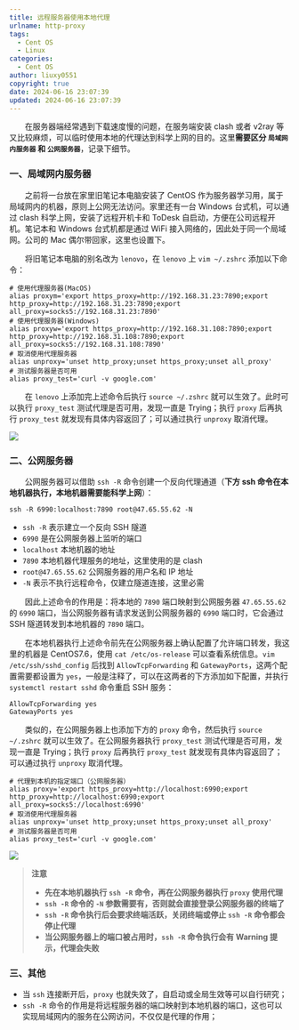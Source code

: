 ```yaml
---
title: 远程服务器使用本地代理
urlname: http-proxy
tags:
  - Cent OS
  - Linux
categories:
  - Cent OS
author: liuxy0551
copyright: true
date: 2024-06-16 23:07:39
updated: 2024-06-16 23:07:39
---
```



&emsp;&emsp;在服务器端经常遇到下载速度慢的问题，在服务端安装 clash 或者 v2ray 等又比较麻烦，可以临时使用本地的代理达到科学上网的目的。这里**需要区分 `局域网内服务器` 和 `公网服务器`**，记录下细节。

<!--more-->


### 一、局域网内服务器

&emsp;&emsp;之前将一台放在家里旧笔记本电脑安装了 CentOS 作为服务器学习用，属于局域网内的机器，原则上公网无法访问。家里还有一台 Windows 台式机，可以通过 clash 科学上网，安装了远程开机卡和 ToDesk 自启动，方便在公司远程开机。笔记本和 Windows 台式机都是通过 WiFi 接入网络的，因此处于同一个局域网。公司的 Mac 偶尔带回家，这里也设置下。

&emsp;&emsp;将旧笔记本电脑的别名改为 `lenovo`，在 `lenovo` 上 `vim ~/.zshrc` 添加以下命令：

``` shell
# 使用代理服务器(MacOS)
alias proxym='export https_proxy=http://192.168.31.23:7890;export http_proxy=http://192.168.31.23:7890;export all_proxy=socks5://192.168.31.23:7890'
# 使用代理服务器(Windows)
alias proxyw='export https_proxy=http://192.168.31.108:7890;export http_proxy=http://192.168.31.108:7890;export all_proxy=socks5://192.168.31.108:7890'
# 取消使用代理服务器
alias unproxy='unset http_proxy;unset https_proxy;unset all_proxy'
# 测试服务器是否可用
alias proxy_test='curl -v google.com'
```

&emsp;&emsp;在 `lenovo` 上添加完上述命令后执行 `source ~/.zshrc` 就可以生效了。此时可以执行 `proxy_test` 测试代理是否可用，发现一直是 Trying；执行 `proxy` 后再执行 `proxy_test` 就发现有具体内容返回了；可以通过执行 `unproxy` 取消代理。

![](https://images-hosting.liuxianyu.cn/posts/http-proxy/1.png)



### 二、公网服务器

&emsp;&emsp;公网服务器可以借助 `ssh -R` 命令创建一个反向代理通道（**下方 ssh 命令在本地机器执行，本地机器需要能科学上网**）：

``` shell
ssh -R 6990:localhost:7890 root@47.65.55.62 -N
```

- `ssh -R` 表示建立一个反向 SSH 隧道
- `6990` 是在公网服务器上监听的端口
- `localhost` 本地机器的地址
- `7890` 本地机器代理服务的地址，这里使用的是 clash
- `root@47.65.55.62` 公网服务器的用户名和 IP 地址
- `-N` 表示不执行远程命令，仅建立隧道连接，这里必需

&emsp;&emsp;因此上述命令的作用是：将本地的 `7890` 端口映射到公网服务器 `47.65.55.62` 的 `6990` 端口，当公网服务器有请求发送到公网服务器的 `6990` 端口时，它会通过 SSH 隧道转发到本地机器的 `7890` 端口。

&emsp;&emsp;在本地机器执行上述命令前先在公网服务器上确认配置了允许端口转发，我这里的机器是 CentOS7.6，使用 `cat /etc/os-release` 可以查看系统信息。`vim /etc/ssh/sshd_config` 后找到 `AllowTcpForwarding` 和 `GatewayPorts`，这两个配置需要都设置为 `yes`，一般是注释了，可以在这两者的下方添加如下配置，并执行 `systemctl restart sshd` 命令重启 SSH 服务：

``` shell
AllowTcpForwarding yes
GatewayPorts yes
```

&emsp;&emsp;类似的，在公网服务器上也添加下方的 `proxy` 命令，然后执行 `source ~/.zshrc` 就可以生效了。在公网服务器执行 `proxy_test` 测试代理是否可用，发现一直是 Trying；执行 `proxy` 后再执行 `proxy_test` 就发现有具体内容返回了；可以通过执行 `unproxy` 取消代理。

``` shell
# 代理到本机的指定端口（公网服务器）
alias proxy='export https_proxy=http://localhost:6990;export http_proxy=http://localhost:6990;export all_proxy=socks5://localhost:6990'
# 取消使用代理服务器
alias unproxy='unset http_proxy;unset https_proxy;unset all_proxy'
# 测试服务器是否可用
alias proxy_test='curl -v google.com'
```

![](https://images-hosting.liuxianyu.cn/posts/http-proxy/2.png)

>**注意**
>* **先在本地机器执行 `ssh -R` 命令，再在公网服务器执行 `proxy` 使用代理**
>* **`ssh -R` 命令的 `-N` 参数需要有，否则就会直接登录公网服务器的终端了**
>* **`ssh -R` 命令执行后会要求终端活跃，关闭终端或停止 `ssh -R` 命令都会停止代理**
>* **当公网服务器上的端口被占用时，`ssh -R` 命令执行会有 Warning 提示，代理会失败**



### 三、其他

- 当 `ssh` 连接断开后，`proxy` 也就失效了，自启动或全局生效等可以自行研究；
- `ssh -R` 命令的作用是将远程服务器的端口映射到本地机器的端口，这也可以实现局域网内的服务在公网访问，不仅仅是代理的作用；

